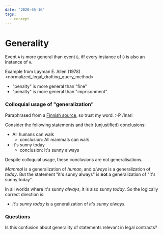 ```yaml
---
date: "2020-06-16"
tags:
  - concept
---
```


# Generality

Event `A` is more general than event `B`, iff every instance of `B` is also an instance of `A`.

Example from Layman E. Allen (1978) <normalized_legal_drafting_query_method>

* "penalty" is more general than "fine"
* "penalty" is more general than "imprisonment"

### Colloquial usage of "generalization"

Paraphrased from a [Finnish source](http://sange.fi/~atehwa/cgi-bin/piki.cgi/yleistys), so trust my word. :-P /Inari

Consider the following statements and their (unjustified) conclusions:

* All humans can walk
  * conclusion: All mammals can walk
* It's sunny today
  * conclusion: It's sunny always

Despite colloquial usage, these conclusions are not generalisations.

_Mammal_ is a generalization of _human_, and _always_ is a generalization of _today_.
But the statement "it's sunny always" is __not__ a generalization of "it's sunny today".

In all worlds where it's sunny _always_, it is also sunny _today_. So the logically correct direction is:

* _it's sunny today_ is a generalization of _it's sunny always_.

### Questions

Is this confusion about generality of statements relevant in legal contracts?

